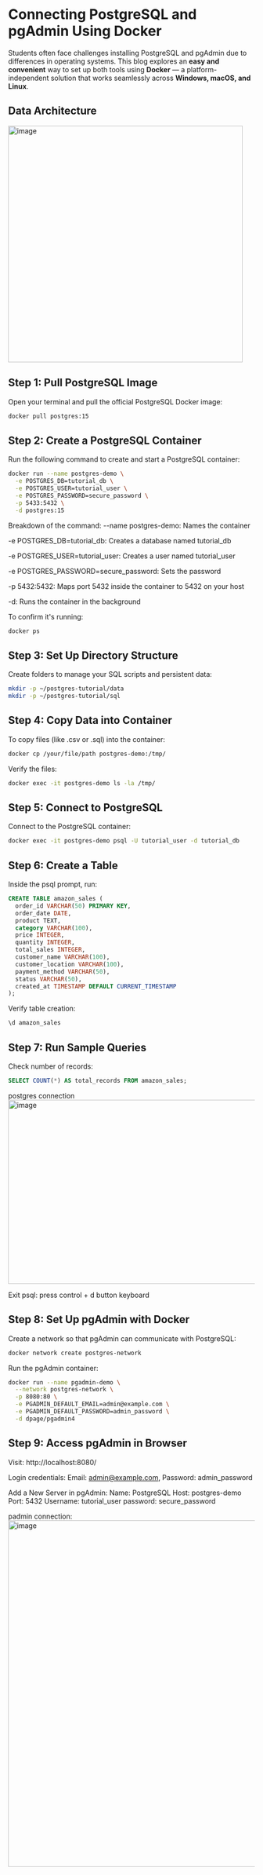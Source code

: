 # Connecting PostgreSQL and pgAdmin Using Docker

Students often face challenges installing PostgreSQL and pgAdmin due to differences in operating systems. This blog explores an **easy and convenient** way to set up both tools using **Docker** — a platform-independent solution that works seamlessly across **Windows, macOS, and Linux**.

## Data Architecture
<img width="479" height="482" alt="image" src="https://github.com/user-attachments/assets/56748b81-afa9-4ff2-af47-64b9ed9664bd" />

## Step 1: Pull PostgreSQL Image

Open your terminal and pull the official PostgreSQL Docker image:

```bash
docker pull postgres:15
```
## Step 2: Create a PostgreSQL Container

Run the following command to create and start a PostgreSQL container:

```bash
docker run --name postgres-demo \
  -e POSTGRES_DB=tutorial_db \
  -e POSTGRES_USER=tutorial_user \
  -e POSTGRES_PASSWORD=secure_password \
  -p 5433:5432 \
  -d postgres:15
```


Breakdown of the command:
--name postgres-demo: Names the container

-e POSTGRES_DB=tutorial_db: Creates a database named tutorial_db

-e POSTGRES_USER=tutorial_user: Creates a user named tutorial_user

-e POSTGRES_PASSWORD=secure_password: Sets the password

-p 5432:5432: Maps port 5432 inside the container to 5432 on your host

-d: Runs the container in the background

To confirm it's running:
```bash
docker ps
```

## Step 3: Set Up Directory Structure

Create folders to manage your SQL scripts and persistent data:


```bash
mkdir -p ~/postgres-tutorial/data
mkdir -p ~/postgres-tutorial/sql
```

## Step 4: Copy Data into Container

To copy files (like .csv or .sql) into the container:

```bash
docker cp /your/file/path postgres-demo:/tmp/
```

Verify the files:

```bash
docker exec -it postgres-demo ls -la /tmp/
```

## Step 5: Connect to PostgreSQL

Connect to the PostgreSQL container:

```bash
docker exec -it postgres-demo psql -U tutorial_user -d tutorial_db
```

## Step 6: Create a Table

Inside the psql prompt, run:

```sql
CREATE TABLE amazon_sales (
  order_id VARCHAR(50) PRIMARY KEY,
  order_date DATE,
  product TEXT,
  category VARCHAR(100),
  price INTEGER,
  quantity INTEGER,
  total_sales INTEGER,
  customer_name VARCHAR(100),
  customer_location VARCHAR(100),
  payment_method VARCHAR(50),
  status VARCHAR(50),
  created_at TIMESTAMP DEFAULT CURRENT_TIMESTAMP
);
```

Verify table creation:

```sql
\d amazon_sales
```

## Step 7: Run Sample Queries

Check number of records:
```sql 
SELECT COUNT(*) AS total_records FROM amazon_sales;
```
postgres connection
<img width="1361" height="375" alt="image" src="https://github.com/user-attachments/assets/52ef7490-1849-40da-b728-857327c54129" />

Exit psql:
press control + d button keyboard



## Step 8: Set Up pgAdmin with Docker

Create a network so that pgAdmin can communicate with PostgreSQL:

```bash
docker network create postgres-network
```

Run the pgAdmin container:

```bash
docker run --name pgadmin-demo \
  --network postgres-network \
  -p 8080:80 \
  -e PGADMIN_DEFAULT_EMAIL=admin@example.com \
  -e PGADMIN_DEFAULT_PASSWORD=admin_password \
  -d dpage/pgadmin4
```

## Step 9: Access pgAdmin in Browser

Visit: http://localhost:8080/

Login credentials: Email: admin@example.com, Password: admin_password

Add a New Server in pgAdmin: 
Name: PostgreSQL
Host: postgres-demo
Port: 5432
Username: tutorial_user
password: secure_password

padmin connection:
<img width="1434" height="706" alt="image" src="https://github.com/user-attachments/assets/79aa218c-7937-495e-a6c7-b149646fe362" />

















